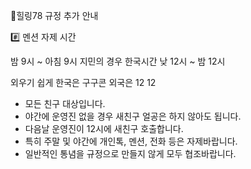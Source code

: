 🌈힐링78 규정 추가 안내

#️⃣ 멘션 자제 시간

밤 9시 ~ 아침 9시
지민의 경우 한국시간 낮 12시 ~ 밤 12시

외우기 쉽게 한국은 구구콘
외국은 12 12

  - 모든 친구 대상입니다.
  - 야간에 운영진 없을 경우 새친구 얼공은 하지 않아도 됩니다.
  - 다음날 운영진이 12시에 새친구 호출합니다.
  - 특히 주말 및 야간에 개인톡, 멘션, 전화 등은 자제바랍니다.
  - 일반적인 통념을 규정으로 만들지 않게 모두 협조바랍니다.